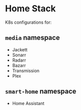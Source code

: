 # Home Stack

K8s configurations for:

## `media` namespace

- Jackett
- Sonarr
- Radarr
- Bazarr
- Transmission
- Plex

## `smart-home` namespace

- Home Assistant

